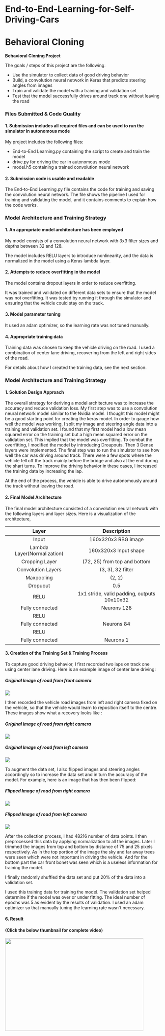 # End-to-End-Learning-for-Self-Driving-Cars

# **Behavioral Cloning** 

**Behavioral Cloning Project**

The goals / steps of this project are the following:
* Use the simulator to collect data of good driving behavior
* Build, a convolution neural network in Keras that predicts steering angles from images
* Train and validate the model with a training and validation set
* Test that the model successfully drives around track one without leaving the road

### Files Submitted & Code Quality

#### 1. Submission includes all required files and can be used to run the simulator in autonomous mode

My project includes the following files:
* End-to-End Learning.py containing the script to create and train the model
* drive.py for driving the car in autonomous mode
* model.h5 containing a trained convolution neural network 


#### 2. Submission code is usable and readable

The End-to-End Learning.py file contains the code for training and saving the convolution neural network. The file shows the pipeline I used for training and validating the model, and it contains comments to explain how the code works.

### Model Architecture and Training Strategy

#### 1. An appropriate model architecture has been employed

My model consists of a convolution neural network with 3x3 filter sizes and depths between 32 and 128.

The model includes RELU layers to introduce nonlinearity, and the data is normalized in the model using a Keras lambda layer. 

#### 2. Attempts to reduce overfitting in the model

The model contains dropout layers in order to reduce overfitting. 

It was trained and validated on different data sets to ensure that the model was not overfitting. It was tested by running it through the simulator and ensuring that the vehicle could stay on the track.

#### 3. Model parameter tuning

It used an adam optimizer, so the learning rate was not tuned manually.

#### 4. Appropriate training data

Training data was chosen to keep the vehicle driving on the road. I used a combination of center lane driving, recovering from the left and right sides of the road. 

For details about how I created the training data, see the next section. 

### Model Architecture and Training Strategy

#### 1. Solution Design Approach

The overall strategy for deriving a model architecture was to increase the accuracy and reduce  validation loss. My first step was to use a convolution neural network model similar to the Nvidia model. I thought this model might be a good starting point for creating the keras model. In order to gauge how well the model was working, I split my image and steering angle data into a training and validation set. I found that my first model had a low mean squared error on the training set but a high mean squared error on the validation set. This implied that the model was overfitting. 
To combat the overfitting, I modified the model by introducing Droupouts.
Then 3 Dense layers were implemented. 
The final step was to run the simulator to see how well the car was driving around track. There were a few spots where the vehicle fell off the track mainly before the bridge and also at the end during the shart turns. To improve the driving behavior in these cases, I increased the training data by increasing the lap.

At the end of the process, the vehicle is able to drive autonomously around the track without leaving the road.

#### 2. Final Model Architecture

The final model architecture consisted of a convolution neural network with the following layers and layer sizes. Here is a visualization of the architecture,

| Layer         		            |     Description	        					            | 
|:-----------------------------:|:---------------------------------------------:| 
| Input         		            | 160x320x3 RBG image   				          	    | 
| Lambda Layer(Normalization)   | 160x320x3 Input shape 	                      |
| Cropping Layer                | (72, 25) from top and bottom 	                |
| Convolution Layers            | (3, 3), 32 filter 	                          |
| Maxpooling					          |	(2, 2)										                    |
| Dropuout	                    | 0.5 			        	                          |
| RELU	                        | 1x1 stride, valid padding, outputs 10x10x32	  |
| Fully connected		            | Neurons 128        		 				              	|
| RELU					                |												                        |
| Fully connected		            | Neurons 84  								                 	|
| RELU					                |											                        	|
| Fully connected		            | Neurons 1         							              |


#### 3. Creation of the Training Set & Training Process

To capture good driving behavior, I first recorded two laps on track one using center lane driving. Here is an example image of center lane driving:

##### Original Image of road from front camera 
<img src="Original_image.jpg" >

I then recorded the vehicle road images from left and right camera fixed on the vehicle, so that the vehicle would learn to reposition itself to the centre. These images show what a recovery looks like :

##### Original Image of road from right camera
<img src="Original_right_side.jpg" >

##### Original Image of road from left camera
<img src="Original_left_side.jpg" >

To augment the data set, I also flipped images and steering angles accordingly so to increase the data set and in turn the accuracy of the model. For example, here is an image that has then been flipped:

##### Flipped Image of road from right camera
<img src="Flipped_right_side.jpg" >

##### Flipped Image of road from left camera
<img src="Flipped_left_side.jpg" >


After the collection process, I had 48216 number of data points. I then preprocessed this data by applying normalization to all the images. Later I trimmed the images from top and bottom by distance of 75 and 25 pixels respectively. As in the top portion of the image the sky and far away trees were seen which were not important in driving the vehicle. And for the bottom part the car front bonet was seen which is a useless information for training the model.   

I finally randomly shuffled the data set and put 20% of the data into a validation set. 

I used this training data for training the model. The validation set helped determine if the model was over or under fitting. The ideal number of epochs was 5 as evident by the results of validation. I used an adam optimizer so that manually tuning the learning rate wasn't necessary.


#### 6. Result 
#### (Click the below thumbnail for complete video)
<a href="https://youtu.be/Lf3NdBzrhqY"> <img src="thumbnail.png" height="300" width="450"> </a> 

